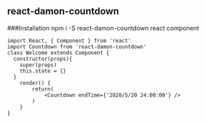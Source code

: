 ## react-damon-countdown
###Installation
	npm i -S react-damon-countdown
react component
		
	import React, { Component } from 'react'
	import Countdown from 'react-damon-countdown'
	class Welcome extends Component {
	  constructor(props){
	    super(props)
	    this.state = {}
	  }
		render() {
			return(
				<Countdown endTime={'2020/5/20 24:00:00'} />
			)
		}
	}